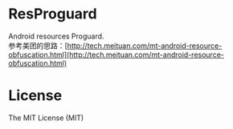 # ResProguard
Android resources Proguard.  
参考美团的思路：[http://tech.meituan.com/mt-android-resource-obfuscation.html](http://tech.meituan.com/mt-android-resource-obfuscation.html)

# License
The MIT License (MIT)
